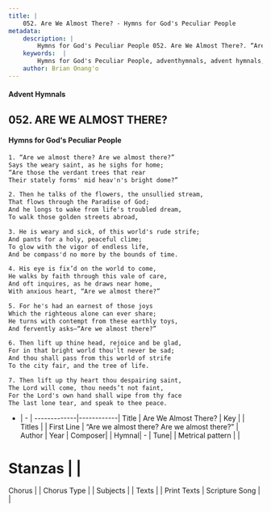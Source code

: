 ```yaml
---
title: |
    052. Are We Almost There? - Hymns for God's Peculiar People
metadata:
    description: |
        Hymns for God's Peculiar People 052. Are We Almost There?. “Are we almost there? Are we almost there?” Says the weary saint, as he sighs for home; “Are those the verdant trees that rear Their stately forms' mid heav'n's bright dome?”  
    keywords:  |
        Hymns for God's Peculiar People, adventhymnals, advent hymnals, Are We Almost There?, “Are we almost there? Are we almost there?”. 
    author: Brian Onang'o
---
```

#### Advent Hymnals
## 052. ARE WE ALMOST THERE?
####  Hymns for God's Peculiar People
```txt
1. “Are we almost there? Are we almost there?”
Says the weary saint, as he sighs for home;
“Are those the verdant trees that rear
Their stately forms' mid heav'n's bright dome?”

2. Then he talks of the flowers, the unsullied stream,
That flows through the Paradise of God;
And he longs to wake from life's troubled dream,
To walk those golden streets abroad,

3. He is weary and sick, of this world's rude strife;
And pants for a holy, peaceful clime;
To glow with the vigor of endless life,
And be compass'd no more by the bounds of time.

4. His eye is fix’d on the world to come,
He walks by faith through this vale of care,
And oft inquires, as he draws near home,
With anxious heart, “Are we almost there?”

5. For he's had an earnest of those joys
Which the righteous alone can ever share;
He turns with contempt from these earthly toys,
And fervently asks—“Are we almost there?”

6. Then lift up thine head, rejoice and be glad,
For in that bright world thou'lt never be sad;
And thou shall pass from this world of strife
To the city fair, and the tree of life.

7. Then lift up thy heart thou despairing saint,
The Lord will come, thou needs’t not faint,
For the Lord's own hand shall wipe from thy face
The last lone tear, and speak to thee peace.


```
- |   -  |
-------------|------------|
Title | Are We Almost There? |
Key |  |
Titles |  |
First Line | “Are we almost there? Are we almost there?” |
Author | 
Year | 
Composer|  |
Hymnal|  - |
Tune|  |
Metrical pattern | |
# Stanzas |  |
Chorus |  |
Chorus Type |  |
Subjects |  |
Texts |  |
Print Texts | 
Scripture Song |  |
    
